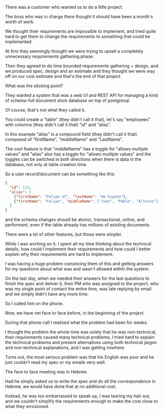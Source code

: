 There was a customer who wanted us to do a little project.

The boss who was in charge there thought it should have been a month's worth of work.

We thought their requirements are impossible to implement,
and tried quite hard to get them to change the requirements to something that could be implemented.

At first they seemingly thought we were trying to upsell a completely unnecessary requirements gathering phase.

Then they agreed to do time bounded requirements gathering + design,
and we produced spec, design and an estimate
and they thought we were way off on our cost estimate and that's the end of that project.

What was the sticking point?

They wanted a system that was a web UI and REST API for managing a kind of schema-full document store database on top of postgresql.

Of course, that's not what they called it.

You could create a "table" (they didn't call it that), let's say "employees" with columns (they didn't call it that) "id" and "alias".

In this example "alias" is a compound field (they didn't call it that) composed of "firstName", "middleName" and "LastName".

The cool feature is that "middleName" has a toggle for "allows multiple values" and
"alias" also has a toggle for "allows multiple values" and the toggles
can be switched in both directions when there is data in the database, not only at table creation time.

So a user record/document can be something like this:

```json
{
  "id": 123,
  "alias": [
    {"firstName": "Felipe VI", "lastName": "de España"},
    {"firstName": "Felipe", "middleName": ["Juan", "Pablo", "Alfonso"], "lastName": "de Todos los Santos"},
  ]
}
```

and the schema changes should be atomic, transactional, online, and performant,
even if the table already has millions of existing documents.

There were a lot of other features, but those were simpler.

While I was working on it, I spent all my time thinking about the technical details,
how could I implement their requirements and how could I
better explain why their requirements are hard to implement.

I was having a huge problem convincing them of this and getting answers for my questions
about what was and wasn't allowed within the system.

On the last day, when we needed their answers for the last questions to finish the spec
and deliver it, their PM who was assigned to the project, who was my single point of contact the entire time,
was late replying by email and we simply didn't have any more time.

So I called him on the phone.

Now, we have net face to face before, in the beginning of the project.

During that phone call I realized what the problem had been for weeks.

I thought the problem the whole time was solely that he was non-technical, their requirements
caused many technical problems, I tried hard to explain the technical problems and present
alternatives using both technical jargon and non-technical explanations, and I was getting nowhere.

Turns out, the most serious problem was that his English was poor and he just couldn't read my spec or my emails very well.

The face to face meeting was in Hebrew.

Had he simply asked us to write the spec and do all the correspondence in Hebrew, we would have done that at no additional cost.

Instead, he was too embarrassed to speak up, I was tearing my hair out,
and we couldn't simplify the requirements enough to make the cost close to what they envisioned.
